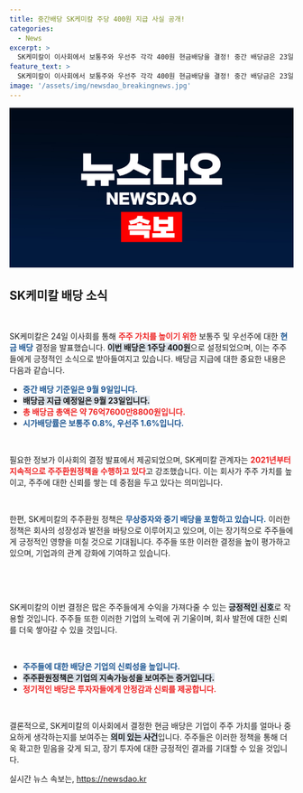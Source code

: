 ```yaml
---
title: 중간배당 SK케미칼 주당 400원 지급 사실 공개!
categories:
  - News
excerpt: >
  SK케미칼이 이사회에서 보통주와 우선주 각각 400원 현금배당을 결정! 중간 배당금은 23일 지급 예정으로, 주주환원정책을 지속적으로 실천하고 있다.
feature_text: >
  SK케미칼이 이사회에서 보통주와 우선주 각각 400원 현금배당을 결정! 중간 배당금은 23일 지급 예정으로, 주주환원정책을 지속적으로 실천하고 있다.
image: '/assets/img/newsdao_breakingnews.jpg'
---
```


<p><img src="/assets/img/newsdao_breakingnews.jpg" alt="pcversion 속보" /></p>

<h2 data-ke-size="size26">SK케미칼 배당 소식</h2>

<p data-ke-size="size16">&nbsp;</p>

<p>SK케미칼은 24일 이사회를 통해 <b><span style="color: #ee2323;">주주 가치를 높이기 위한</span></b> 보통주 및 우선주에 대한 <b><span style="color: #1a5490;">현금 배당</span></b> 결정을 발표했습니다. <b><span style="background-color: #21538527;">이번 배당은 1주당 400원</span></b>으로 설정되었으며, 이는 주주들에게 긍정적인 소식으로 받아들여지고 있습니다. 배당금 지급에 대한 중요한 내용은 다음과 같습니다.</p>

<ul>
    <li><b><span style="color: #1a5490;">중간 배당 기준일은 9월 9일입니다.</span></b></li>
    <li><b><span style="background-color: #21538527;">배당금 지급 예정일은 9월 23일입니다.</span></b></li>
    <li><b><span style="color: #ee2323;">총 배당금 총액은 약 76억7600만8800원입니다.</span></b></li>
    <li><b><span style="color: #1a5490;">시가배당률은 보통주 0.8%, 우선주 1.6%입니다.</span></b></li>
</ul>

<p data-ke-size="size16">&nbsp;</p>

<p>필요한 정보가 이사회의 결정 발표에서 제공되었으며, SK케미칼 관계자는 <b><span style="color: #ee2323;">2021년부터 지속적으로 주주환원정책을 수행하고 있다</span></b>고 강조했습니다. 이는 회사가 주주 가치를 높이고, 주주에 대한 신뢰를 쌓는 데 중점을 두고 있다는 의미입니다. </p>

<p data-ke-size="size16">&nbsp;</p>

<p>한편, SK케미칼의 주주환원 정책은 <b><span style="color: #1a5490;">무상증자와 중기 배당을 포함하고 있습니다.</span></b> 이러한 정책은 회사의 성장성과 발전을 바탕으로 이루어지고 있으며, 이는 장기적으로 주주들에게 긍정적인 영향을 미칠 것으로 기대됩니다. 주주들 또한 이러한 결정을 높이 평가하고 있으며, 기업과의 관계 강화에 기여하고 있습니다. </p>

<p data-ke-size="size16">&nbsp;</p>

<p data-ke-size="size16">&nbsp;</p>

<p>SK케미칼의 이번 결정은 많은 주주들에게 수익을 가져다줄 수 있는 <b><span style="background-color: #21538527;">긍정적인 신호</span></b>로 작용할 것입니다. 주주들 또한 이러한 기업의 노력에 귀 기울이며, 회사 발전에 대한 신뢰를 더욱 쌓아갈 수 있을 것입니다. </p>

<p data-ke-size="size16">&nbsp;</p>

<ul>
    <li><b><span style="color: #1a5490;">주주들에 대한 배당은 기업의 신뢰성을 높입니다.</span></b></li>
    <li><b><span style="background-color: #21538527;">주주환원정책은 기업의 지속가능성을 보여주는 증거입니다.</span></b></li>
    <li><b><span style="color: #ee2323;">정기적인 배당은 투자자들에게 안정감과 신뢰를 제공합니다.</span></b></li>
</ul>

<p data-ke-size="size16">&nbsp;</p>

<p>결론적으로, SK케미칼의 이사회에서 결정한 현금 배당은 기업이 주주 가치를 얼마나 중요하게 생각하는지를 보여주는 <b><span style="background-color: #21538527;">의미 있는 사건</span></b>입니다. 주주들은 이러한 정책을 통해 더욱 확고한 믿음을 갖게 되고, 장기 투자에 대한 긍정적인 결과를 기대할 수 있을 것입니다.</p>
실시간 뉴스 속보는, <a href="https://newsdao.kr" rel="dofollow">https://newsdao.kr</a>


